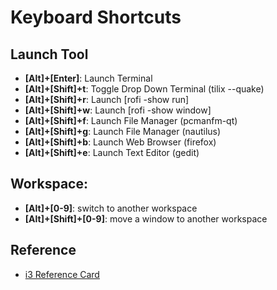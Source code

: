 # Keyboard Shortcuts


## Launch Tool

* **[Alt]+[Enter]**: Launch Terminal
* **[Alt]+[Shift]+t**: Toggle Drop Down Terminal (tilix --quake)
* **[Alt]+[Shift]+r**: Launch [rofi -show run]
* **[Alt]+[Shift]+w**: Launch [rofi -show window]
* **[Alt]+[Shift]+f**: Launch File Manager (pcmanfm-qt)
* **[Alt]+[Shift]+g**: Launch File Manager (nautilus)
* **[Alt]+[Shift]+b**: Launch Web Browser (firefox)
* **[Alt]+[Shift]+e**: Launch Text Editor (gedit)


## Workspace:

* **[Alt]+[0-9]**: switch to another workspace
* **[Alt]+[Shift]+[0-9]**: move a window to another workspace


## Reference

* [i3 Reference Card](https://i3wm.org/docs/refcard.html)
